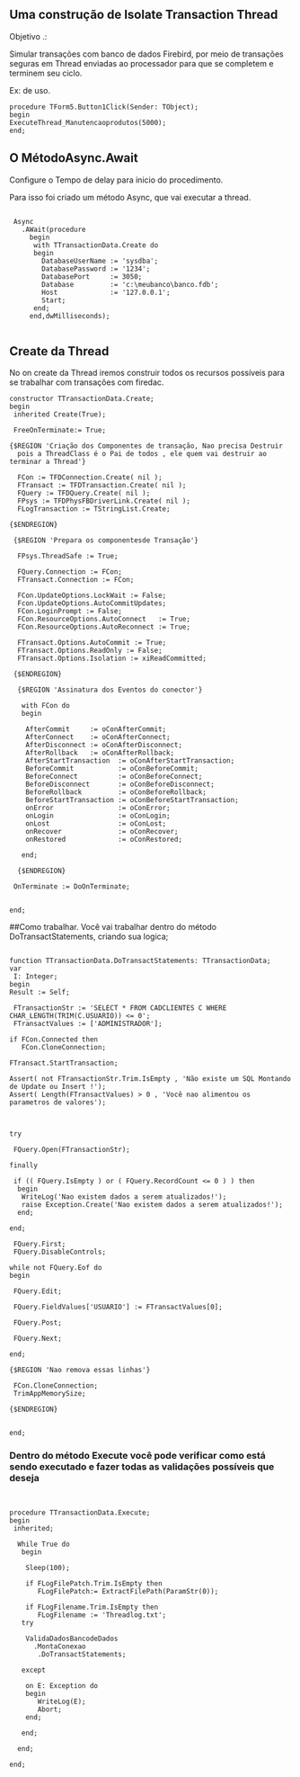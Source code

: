 ## Uma construção de Isolate Transaction Thread
Objetivo .:

Simular transações com banco de dados Firebird, por meio de transações seguras em Thread enviadas ao processador para que se completem e terminem seu ciclo.

Ex: de uso.

 ```Delphi
 procedure TForm5.Button1Click(Sender: TObject);
begin
 ExecuteThread_Manutencaoprodutos(5000);
end;
```

## O MétodoAsync.Await
Configure o Tempo de delay para inicio do procedimento.

Para isso foi criado um método Async, que vai executar a thread.

```Delphi

 Async
   .AWait(procedure
     begin
      with TTransactionData.Create do
      begin
        DatabaseUserName := 'sysdba';
        DatabasePassword := '1234';
        DatabasePort     := 3050;
        Database         := 'c:\meubanco\banco.fdb';
        Host             := '127.0.0.1';
        Start;
      end;
     end,dwMilliseconds);
     
```
## Create da Thread
No on create da Thread iremos construir todos os recursos possíveis para se trabalhar com transações com firedac.

```Delphi
constructor TTransactionData.Create;
begin
 inherited Create(True);
 
 FreeOnTerminate:= True;
 
{$REGION 'Criação dos Componentes de transação, Nao precisa Destruir
  pois a ThreadClass é o Pai de todos , ele quem vai destruir ao terminar a Thread'}

  FCon := TFDConnection.Create( nil );
  FTransact := TFDTransaction.Create( nil );
  FQuery := TFDQuery.Create( nil );
  FPsys := TFDPhysFBDriverLink.Create( nil );
  FLogTransaction := TStringList.Create;

{$ENDREGION}

 {$REGION 'Prepara os componentesde Transação'}
 
  FPsys.ThreadSafe := True;

  FQuery.Connection := FCon;
  FTransact.Connection := FCon;

  FCon.UpdateOptions.LockWait := False;
  Fcon.UpdateOptions.AutoCommitUpdates;
  FCon.LoginPrompt := False;
  FCon.ResourceOptions.AutoConnect   := True;
  FCon.ResourceOptions.AutoReconnect := True;
  
  FTransact.Options.AutoCommit := True;
  FTransact.Options.ReadOnly := False;
  FTransact.Options.Isolation := xiReadCommitted;
  
 {$ENDREGION}

  {$REGION 'Assinatura dos Eventos do conector'}

   with FCon do
   begin
   
    AfterCommit     := oConAfterCommit;
    AfterConnect    := oConAfterConnect;
    AfterDisconnect := oConAfterDisconnect;
    AfterRollback   := oConAfterRollback;
    AfterStartTransaction  := oConAfterStartTransaction;
    BeforeCommit           := oConBeforeCommit;
    BeforeConnect          := oConBeforeConnect;
    BeforeDisconnect       := oConBeforeDisconnect;
    BeforeRollback         := oConBeforeRollback;
    BeforeStartTransaction := oConBeforeStartTransaction;
    onError                := oConError;
    onLogin                := oConLogin;
    onLost                 := oConLost;
    onRecover              := oConRecover;
    onRestored             := oConRestored;
    
   end;

  {$ENDREGION}

 OnTerminate := DoOnTerminate;
 

end;

```

##Como trabalhar.
 Você vai trabalhar dentro do método DoTransactStatements, criando sua logica; 
 
 ```Delphi
 
function TTransactionData.DoTransactStatements: TTransactionData;
var
  I: Integer;
begin
 Result := Self;

  FTransactionStr := 'SELECT * FROM CADCLIENTES C WHERE CHAR_LENGTH(TRIM(C.USUARIO)) <= 0';
  FTransactValues := ['ADMINISTRADOR'];
 
 if FCon.Connected then
    FCon.CloneConnection;
    
 FTransact.StartTransaction;
 
 Assert( not FTransactionStr.Trim.IsEmpty , 'Não existe um SQL Montando de Update ou Insert !');
 Assert( Length(FTransactValues) > 0 , 'Você nao alimentou os parametros de valores');

    
    
 try 
 
  FQuery.Open(FTransactionStr);
  
 finally
 
  if (( FQuery.IsEmpty ) or ( FQuery.RecordCount <= 0 ) ) then
   begin
    WriteLog('Nao existem dados a serem atualizados!');
    raise Exception.Create('Nao existem dados a serem atualizados!');
   end;
     
 end;
 
  FQuery.First;
  FQuery.DisableControls;
  
 while not FQuery.Eof do
 begin  
 
  FQuery.Edit;
  
  FQuery.FieldValues['USUARIO'] := FTransactValues[0];
  
  FQuery.Post;
  
  FQuery.Next;   
  
 end;
 
 {$REGION 'Nao remova essas linhas'}
 
  FCon.CloneConnection;       
  TrimAppMemorySize;
  
 {$ENDREGION}
  
  
end;
 
 ```
 
 ### Dentro do método Execute você pode verificar como está sendo executado e fazer todas as validações possíveis que deseja
 
 ```Delphi
 
 
procedure TTransactionData.Execute;
begin
  inherited;

   While True do
    begin
    
     Sleep(100);  

     if FLogFilePatch.Trim.IsEmpty then
        FLogFilePatch:= ExtractFilePath(ParamStr(0));

     if FLogFilename.Trim.IsEmpty then
        FLogFilename := 'Threadlog.txt';   
    try 
    
     ValidaDadosBancodeDados
       .MontaConexao
        .DoTransactStatements; 
        
    except
    
     on E: Exception do
     begin
        WriteLog(E);
        Abort;
     end;
     
    end;
        
   end;
   
end;
 
 ```




